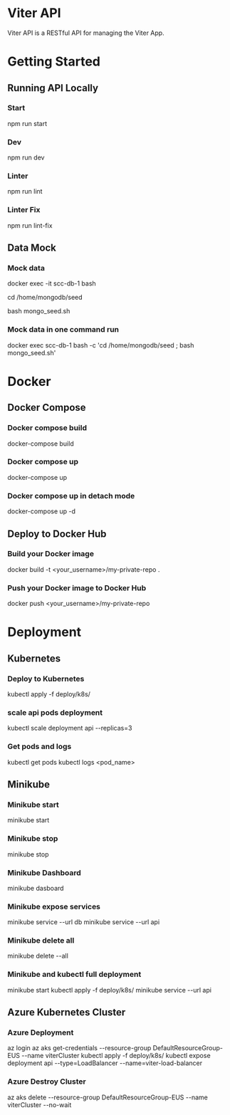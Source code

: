 # Viter API
Viter API is a RESTful API for managing the Viter App.

# Getting Started

## Running API Locally
### Start
npm run start

### Dev
npm run dev

### Linter
npm run lint

### Linter Fix 
npm run lint-fix

## Data Mock
### Mock data
docker exec -it scc-db-1 bash

cd /home/mongodb/seed

bash mongo_seed.sh

### Mock data in one command run 
docker exec scc-db-1 bash -c 'cd /home/mongodb/seed ; bash mongo_seed.sh' 

# Docker

## Docker Compose
### Docker compose build
docker-compose build

### Docker compose up
docker-compose up

### Docker compose up in detach mode
docker-compose up -d

## Deploy to Docker Hub

### Build your Docker image
docker build -t <your_username>/my-private-repo .

### Push your Docker image to Docker Hub
docker push <your_username>/my-private-repo

# Deployment

## Kubernetes
### Deploy to Kubernetes
kubectl apply -f deploy/k8s/

### scale api pods deployment
kubectl scale deployment api --replicas=3

### Get pods and logs
kubectl get pods
kubectl logs <pod_name>

## Minikube
### Minikube start
minikube start

### Minikube stop
minikube stop

### Minikube Dashboard
minikube dasboard

### Minikube expose services
minikube service --url db
minikube service --url api

### Minikube delete all
minikube delete --all

### Minikube and kubectl full deployment
minikube start
kubectl apply -f deploy/k8s/
minikube service --url api

## Azure Kubernetes Cluster
### Azure Deployment
az login
az aks get-credentials --resource-group DefaultResourceGroup-EUS --name viterCluster
kubectl apply -f deploy/k8s/
kubectl expose deployment api --type=LoadBalancer --name=viter-load-balancer

### Azure Destroy Cluster
az aks delete --resource-group DefaultResourceGroup-EUS --name viterCluster --no-wait
